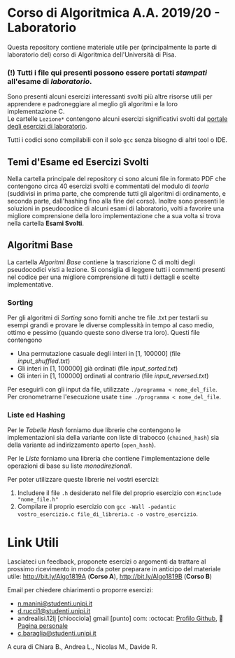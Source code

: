 # Corso di Algoritmica A.A. 2019/20 - Laboratorio
Questa repository contiene materiale utile per (principalmente la parte di laboratorio del) corso di Algoritmica dell'Università di Pisa.

### (!) Tutti i file qui presenti possono essere portati _stampati_ all'esame di _laboratorio_.

Sono presenti alcuni esercizi interessanti svolti più altre risorse utili per apprendere e padroneggiare al meglio gli algoritmi e la loro implementazione C.  
Le cartelle `Lezione*` contengono alcuni esercizi significativi svolti dal [portale degli esercizi di laboratorio](http://algo1819.dijkstra.di.unipi.it).

Tutti i codici sono compilabili con il solo `gcc` senza bisogno di altri tool o IDE.

## Temi d'Esame ed Esercizi Svolti
Nella cartella principale del repository ci sono alcuni file in formato PDF che contengono circa 40 esercizi svolti e commentati del modulo di _teoria_ (suddivisi in prima parte, che comprende tutti gli algoritmi di ordinamento, e seconda parte, dall'hashing fino alla fine del corso). Inoltre sono presenti le soluzioni in pseudocodice di alcuni esami di laboratorio, volti a favorire una migliore comprensione della loro implementazione che a sua volta si trova nella cartella **Esami Svolti**.

## Algoritmi Base
La cartella _Algoritmi Base_ contiene la trascrizione C di molti degli pseudocodici visti a lezione. Si consiglia di leggere tutti i commenti presenti nel codice per una migliore comprensione di tutti i dettagli e scelte implementative.
### Sorting
Per gli algoritmi di _Sorting_ sono forniti anche tre file .txt per testarli su esempi grandi e provare le diverse complessità in tempo al caso medio, ottimo e pessimo (quando queste sono diverse tra loro). Questi file contengono
- Una permutazione casuale degli interi in \[1, 100000\] (file _input_shuffled.txt_)
- Gli interi in \[1, 100000\] già ordinati (file _input_sorted.txt_) 
- Gli interi in \[1, 100000\] ordinati al contrario (file _input_reversed.txt_)

Per eseguirli con gli input da file, utilizzate `./programma < nome_del_file`.
Per cronometrarne l'esecuzione usate `time ./programma < nome_del_file`.
### Liste ed Hashing
Per le _Tabelle Hash_ forniamo due librerie che contengono le implementazioni sia della variante con liste di trabocco (`chained_hash`) sia della variante ad indirizzamento aperto (`open_hash`).

Per le _Liste_ forniamo una libreria che contiene l'implementazione delle operazioni di base su liste _monodirezionali_.

Per poter utilizzare queste librerie nei vostri esercizi:
1. Includere il file `.h` desiderato nel file del proprio esercizio con `#include "nome_file.h"`
1. Compilare il proprio esercizio con `gcc -Wall -pedantic vostro_esercizio.c file_di_libreria.c -o vostro_esercizio`.

# Link Utili
Lasciateci un feedback, proponete esercizi o argomenti da trattare al prossimo ricevimento in modo da poter preparare in anticipo del materiale utile: http://bit.ly/Algo1819A (**Corso A**), http://bit.ly/Algo1819B (**Corso B**)

Email per chiedere chiarimenti o proporre esercizi:
- n.manini@studenti.unipi.it
- d.rucci1@studenti.unipi.it
- andrealisi.12lj [chiocciola] gmail [punto] com: :octocat: [Profilo Github](https://github.com/0Alic), :duck: [Pagina personale](https://0alic.github.io/)
- c.baraglia@studenti.unipi.it


A cura di Chiara B., Andrea L., Nicolas M., Davide R.

